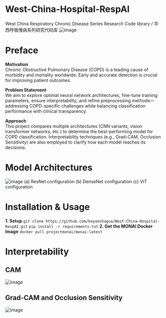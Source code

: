 # West-China-Hospital-RespAI
West China Respiratory Chronic Disease Series Research Code library / 华西呼吸慢病系列研究代码库
![image](https://github.com/user-attachments/assets/53706556-56f3-4bd3-bc34-dd3374af4d85)
# Preface
**Motivation**  
Chronic Obstructive Pulmonary Disease (COPD) is a leading cause of morbidity and mortality worldwide. Early and accurate detection is crucial for improving patient outcomes.

**Problem Statement**  
We aim to explore optimal neural network architectures, fine-tune training parameters, ensure interpretability, and refine preprocessing methods—addressing COPD-specific challenges while balancing classification performance with clinical transparency.

**Approach**  
This project compares multiple architectures (CNN variants, vision transformer networks, etc.) to determine the best-performing model for COPD classification. Interpretability techniques (e.g., Grad-CAM, Occlusion Sensitivity) are also employed to clarify how each model reaches its decisions.

# Model Architectures
![image](https://github.com/user-attachments/assets/0dfaec3f-93f8-493a-86ad-7ab451dd8b5d)
    (a) ResNet configuration (b) DenseNet configuration (c) ViT configuration
# Installation & Usage
**1. Setup**
`git clone https://github.com/keyanshagua/West-China-Hospital-RespAI.git`
`pip install -r requirements.txt`
**2. Get the MONAI Docker Image**
`docker pull projectmonai/monai:latest`

# Interpretability
## CAM
![image](https://github.com/user-attachments/assets/f24e1c0d-e63e-4906-a778-b879aa0cb457)

## Grad-CAM and Occlusion Sensitivity
![image](https://github.com/user-attachments/assets/2648c1f0-f84a-4a5b-9e5d-529183be41df)

